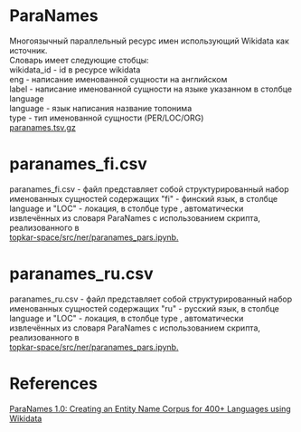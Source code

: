 # ParaNames
Многоязычный параллельный ресурс имен использующий Wikidata как источник. <br >
Словарь имеет следующие стобцы: <br >
wikidata_id - id в ресурсе wikidata <br >
eng - написание именованной сущности на английском <br >
label - написание именованной сущности на языке указанном в столбце language <br >
language - язык написания название топонима <br >
type - тип именованной сущности (PER/LOC/ORG)<br >
[paranames.tsv.gz](https://github.com/bltlab/paranames/releases/download/v2024.05.07.0/paranames.tsv.gz) <br >
# paranames_fi.csv
paranames_fi.csv - файл представляет собой структурированный набор именованных сущностей содержащих "fi" - финский язык, в столбце language и "LOC" - локация, в столбце type , автоматически извлечённых из словаря ParaNames с использованием скрипта, реализованного в <br >
[topkar-space/src/ner/paranames_pars.ipynb.](https://github.com/componavt/topkar-space/blob/main/src/ner/nltk-ru-ner.ipynb)<br >
# paranames_ru.csv
paranames_ru.csv - файл представляет собой структурированный набор именованных сущностей содержащих "ru" - русский язык, в столбце language и "LOC" - локация, в столбце type , автоматически извлечённых из словаря ParaNames с использованием скрипта, реализованного в<br >
[topkar-space/src/ner/paranames_pars.ipynb.](https://github.com/componavt/topkar-space/blob/main/src/ner/nltk-ru-ner.ipynb)
# References
[ParaNames 1.0: Creating an Entity Name Corpus for 400+ Languages using Wikidata](https://arxiv.org/abs/2405.09496)
